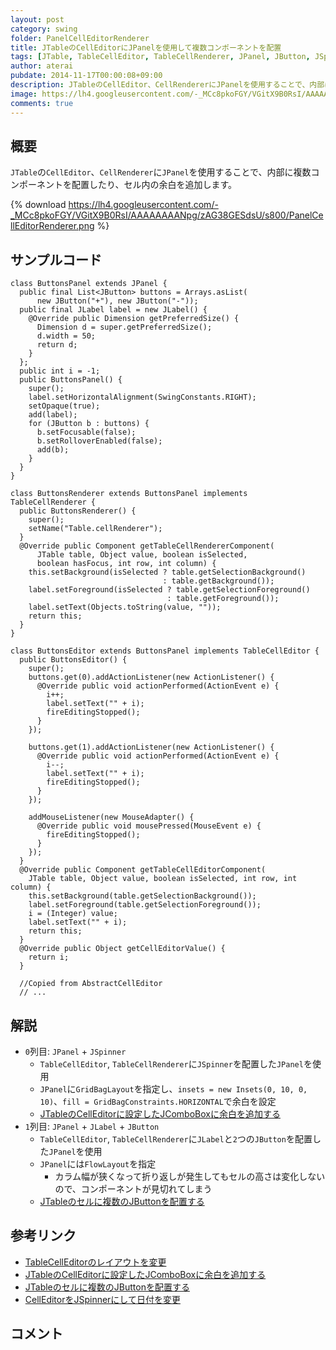 ```yaml
---
layout: post
category: swing
folder: PanelCellEditorRenderer
title: JTableのCellEditorにJPanelを使用して複数コンポーネントを配置
tags: [JTable, TableCellEditor, TableCellRenderer, JPanel, JButton, JSpinner]
author: aterai
pubdate: 2014-11-17T00:00:08+09:00
description: JTableのCellEditor、CellRendererにJPanelを使用することで、内部に複数コンポーネントを配置したり、セル内の余白を追加します。
image: https://lh4.googleusercontent.com/-_MCc8pkoFGY/VGitX9B0RsI/AAAAAAAANpg/zAG38GESdsU/s800/PanelCellEditorRenderer.png
comments: true
---
```

## 概要
`JTable`の`CellEditor`、`CellRenderer`に`JPanel`を使用することで、内部に複数コンポーネントを配置したり、セル内の余白を追加します。

{% download https://lh4.googleusercontent.com/-_MCc8pkoFGY/VGitX9B0RsI/AAAAAAAANpg/zAG38GESdsU/s800/PanelCellEditorRenderer.png %}

## サンプルコード
<pre class="prettyprint"><code>class ButtonsPanel extends JPanel {
  public final List&lt;JButton&gt; buttons = Arrays.asList(
      new JButton("+"), new JButton("-"));
  public final JLabel label = new JLabel() {
    @Override public Dimension getPreferredSize() {
      Dimension d = super.getPreferredSize();
      d.width = 50;
      return d;
    }
  };
  public int i = -1;
  public ButtonsPanel() {
    super();
    label.setHorizontalAlignment(SwingConstants.RIGHT);
    setOpaque(true);
    add(label);
    for (JButton b : buttons) {
      b.setFocusable(false);
      b.setRolloverEnabled(false);
      add(b);
    }
  }
}

class ButtonsRenderer extends ButtonsPanel implements TableCellRenderer {
  public ButtonsRenderer() {
    super();
    setName("Table.cellRenderer");
  }
  @Override public Component getTableCellRendererComponent(
      JTable table, Object value, boolean isSelected,
      boolean hasFocus, int row, int column) {
    this.setBackground(isSelected ? table.getSelectionBackground()
                                  : table.getBackground());
    label.setForeground(isSelected ? table.getSelectionForeground()
                                   : table.getForeground());
    label.setText(Objects.toString(value, ""));
    return this;
  }
}

class ButtonsEditor extends ButtonsPanel implements TableCellEditor {
  public ButtonsEditor() {
    super();
    buttons.get(0).addActionListener(new ActionListener() {
      @Override public void actionPerformed(ActionEvent e) {
        i++;
        label.setText("" + i);
        fireEditingStopped();
      }
    });

    buttons.get(1).addActionListener(new ActionListener() {
      @Override public void actionPerformed(ActionEvent e) {
        i--;
        label.setText("" + i);
        fireEditingStopped();
      }
    });

    addMouseListener(new MouseAdapter() {
      @Override public void mousePressed(MouseEvent e) {
        fireEditingStopped();
      }
    });
  }
  @Override public Component getTableCellEditorComponent(
    JTable table, Object value, boolean isSelected, int row, int column) {
    this.setBackground(table.getSelectionBackground());
    label.setForeground(table.getSelectionForeground());
    i = (Integer) value;
    label.setText("" + i);
    return this;
  }
  @Override public Object getCellEditorValue() {
    return i;
  }

  //Copied from AbstractCellEditor
  // ...
</code></pre>

## 解説
- `0`列目: `JPanel` + `JSpinner`
    - `TableCellEditor`, `TableCellRenderer`に`JSpinner`を配置した`JPanel`を使用
    - `JPanel`に`GridBagLayout`を指定し、`insets = new Insets(0, 10, 0, 10)`、`fill = GridBagConstraints.HORIZONTAL`で余白を設定
    - [JTableのCellEditorに設定したJComboBoxに余白を追加する](https://ateraimemo.com/Swing/ComboBoxCellEditorInsets.html)
- `1`列目: `JPanel` + `JLabel` + `JButton`
    - `TableCellEditor`, `TableCellRenderer`に`JLabel`と`2`つの`JButton`を配置した`JPanel`を使用
    - `JPanel`には`FlowLayout`を指定
        - カラム幅が狭くなって折り返しが発生してもセルの高さは変化しないので、コンポーネントが見切れてしまう
    - [JTableのセルに複数のJButtonを配置する](https://ateraimemo.com/Swing/MultipleButtonsInTableCell.html)

<!-- dummy comment line for breaking list -->

## 参考リンク
- [TableCellEditorのレイアウトを変更](https://ateraimemo.com/Swing/CellEditorLayout.html)
- [JTableのCellEditorに設定したJComboBoxに余白を追加する](https://ateraimemo.com/Swing/ComboBoxCellEditorInsets.html)
- [JTableのセルに複数のJButtonを配置する](https://ateraimemo.com/Swing/MultipleButtonsInTableCell.html)
- [CellEditorをJSpinnerにして日付を変更](https://ateraimemo.com/Swing/DateCellEditor.html)

<!-- dummy comment line for breaking list -->

## コメント
